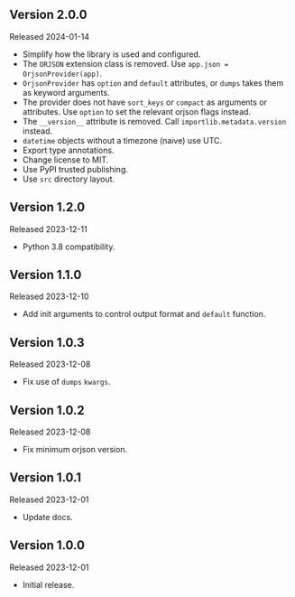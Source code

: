 ## Version 2.0.0

Released 2024-01-14

- Simplify how the library is used and configured.
- The `ORJSON` extension class is removed. Use `app.json = OrjsonProvider(app)`.
- `OrjsonProvider` has `option` and `default` attributes, or `dumps` takes them
  as keyword arguments.
- The provider does not have `sort_keys` or `compact` as arguments or
  attributes. Use `option` to set the relevant orjson flags instead.
- The `__version__` attribute is removed. Call `importlib.metadata.version` instead.
- `datetime` objects without a timezone (naive) use UTC.
- Export type annotations.
- Change license to MIT.
- Use PyPI trusted publishing.
- Use `src` directory layout.

## Version 1.2.0

Released 2023-12-11

- Python 3.8 compatibility.

## Version 1.1.0

Released 2023-12-10

- Add init arguments to control output format and `default` function.

## Version 1.0.3

Released 2023-12-08

- Fix use of `dumps` `kwargs`.

## Version 1.0.2

Released 2023-12-08

- Fix minimum orjson version.

## Version 1.0.1

Released 2023-12-01

- Update docs.

## Version 1.0.0

Released 2023-12-01

- Initial release.
